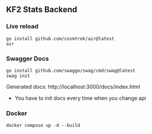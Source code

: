 ## KF2 Stats Backend

### Live reload
```
go install github.com/cosmtrek/air@latest
air
```

### Swagger Docs
```
go install github.com/swaggo/swag/cmd/swag@latest
swag init
```
Generated docs: http://localhost:3000/docs/index.html
- You have to init docs every time when you change api


### Docker
```
docker compose up -d --build
```